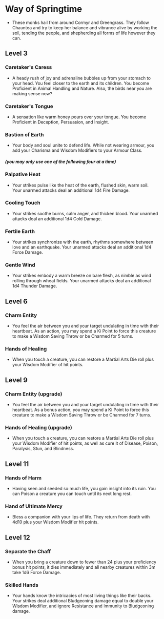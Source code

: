 # Way of Springtime
 - These monks hail from around Cormyr and Greengrass. They follow Chauntea and try to keep her balance and vibrance alive by working the soil, tending the people, and shepherding all forms of life however they can.


## Level 3
### Caretaker's Caress
 - A heady rush of joy and adrenaline bubbles up from your stomach to your head. You feel closer to the earth and its children. You become Proficient in Animal Handling and Nature. Also, the birds near you are making sense now?

### Caretaker's Tongue
 - A sensation like warm honey pours over your tongue. You become Proficient in Deception, Persuasion, and Insight.

### Bastion of Earth
 - Your body and soul unite to defend life. While not wearing armour, you add your Charisma and Wisdom Modifiers to your Armour Class.

##### (you may only use one of the following four at a time)
### Palpative Heat
 - Your strikes pulse like the heat of the earth, flushed skin, warm soil. Your unarmed attacks deal an additional 1d4 Fire Damage.

### Cooling Touch
 - Your strikes soothe burns, calm anger, and thicken blood. Your unarmed attacks deal an additional 1d4 Cold Damage.

### Fertile Earth
 - Your strikes synchronize with the earth, rhythms somewhere between love and an earthquake. Your unarmed attacks deal an additional 1d4 Force Damage.

### Gentle Wind
 - Your strikes embody a warm breeze on bare flesh, as nimble as wind rolling through wheat fields. Your unarmed attacks deal an additional 1d4 Thunder Damage.


## Level 6
### Charm Entity
 - You feel the air between you and your target undulating in time with their heartbeat. As an action, you may spend a Ki Point to force this creature to make a Wisdom Saving Throw or be Charmed for 5 turns.

### Hands of Healing
 - When you touch a creature, you can restore a Martial Arts Die roll plus your Wisdom Modifier of hit points.


## Level 9
### Charm Entity (upgrade)
 - You feel the air between you and your target undulating in time with their heartbeat. As a bonus action, you may spend a Ki Point to force this creature to make a Wisdom Saving Throw or be Charmed for 7 turns.

### Hands of Healing (upgrade)
 - When you touch a creature, you can restore a Martial Arts Die roll plus your Wisdom Modifier of hit points, as well as cure it of Disease, Poison, Paralysis, Stun, and Blindness.


## Level 11
### Hands of Harm
 - Having seen and seeded so much life, you gain insight into its ruin. You can Poison a creature you can touch until its next long rest.

### Hand of Ultimate Mercy
 - Bless a companion with your lips of life. They return from death with 4d10 plus your Wisdom Modifier hit points.


## Level 12
### Separate the Chaff
 - When you bring a creature down to fewer than 24 plus your proficiency bonus hit points, it dies immediately and all nearby creatures within 3m take 1d6 Force Damage.

### Skilled Hands
 - Your hands know the intricacies of most living things like their backs. Your strikes deal additional Bludgeoning damage equal to double your Wisdom Modifier, and ignore Resistance and Immunity to Bludgeoning damage.